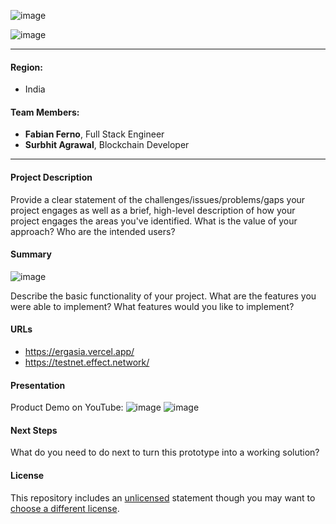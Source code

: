 
![image](https://user-images.githubusercontent.com/57835412/148960904-08764513-2f39-49cb-8d52-1143dba55d54.png)
 
![image](https://user-images.githubusercontent.com/57835412/148959379-eb94222d-4f35-4686-8c54-e0751e3e6faf.png)
 
 ---
 
#### Region: 
- India

#### Team Members:
- **Fabian Ferno**, Full Stack Engineer
- **Surbhit Agrawal**, Blockchain Developer

----

#### Project Description
Provide a clear statement of the challenges/issues/problems/gaps your project engages as well as a brief, high-level description of how your project engages the areas you've identified. What is the value of your approach? Who are the intended users?

#### Summary
![image](https://user-images.githubusercontent.com/57835412/148961244-f4b28b5a-e678-4be7-b43a-bd0b458db31f.png)

Describe the basic functionality of your project. What are the features you were able to implement? What features would you like to implement?

#### URLs
- https://ergasia.vercel.app/
- https://testnet.effect.network/

#### Presentation
Product Demo on YouTube: 
![image](https://user-images.githubusercontent.com/57835412/148960286-77bce782-0bf3-46c5-8e5b-b06cc6f5b2a0.png)
![image](https://user-images.githubusercontent.com/57835412/148960343-7ba434ed-58fa-41a1-b6cb-3e9c9500cc39.png)


#### Next Steps
What do you need to do next to turn this prototype into a working solution?

#### License
This repository includes an [unlicensed](http://unlicense.org/) statement though you may want to [choose a different license](https://choosealicense.com/).
